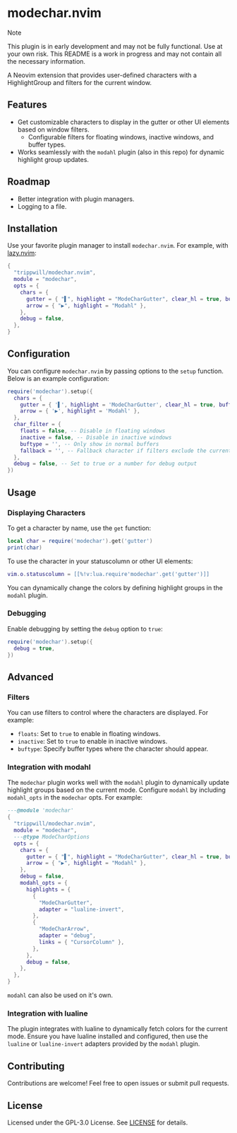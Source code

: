 # modechar.nvim

> [!NOTE]
> This plugin is in early development and may not be fully functional. Use at your own risk.
> This README is a work in progress and may not contain all the necessary information.

A Neovim extension that provides user-defined characters with a HighlightGroup and filters for the current window.

## Features

- Get customizable characters to display in the gutter or other UI elements based on window filters.
  - Configurable filters for floating windows, inactive windows, and buffer types.
- Works seamlessly with the `modahl` plugin (also in this repo) for dynamic highlight group updates.

## Roadmap

- Better integration with plugin managers.
- Logging to a file.

## Installation

Use your favorite plugin manager to install `modechar.nvim`. For example, with [lazy.nvim](https://github.com/folke/lazy.nvim):

```lua
{
  "trippwill/modechar.nvim",
  module = "modechar",
  opts = {
    chars = {
      gutter = { "▌", highlight = "ModeCharGutter", clear_hl = true, buftype = { "", "nofile" } },
      arrow = { "▶", highlight = "Modahl" },
    },
    debug = false,
  },
}
```

## Configuration

You can configure `modechar.nvim` by passing options to the `setup` function. Below is an example configuration:

```lua
require('modechar').setup({
  chars = {
    gutter = { '▌', highlight = 'ModeCharGutter', clear_hl = true, buftype = { '', 'nofile' } },
    arrow = { '▶', highlight = 'Modahl' },
  },
  char_filter = {
    floats = false, -- Disable in floating windows
    inactive = false, -- Disable in inactive windows
    buftype = '', -- Only show in normal buffers
    fallback = '', -- Fallback character if filters exclude the current one
  },
  debug = false, -- Set to true or a number for debug output
})
```

## Usage

### Displaying Characters

To get a character by name, use the `get` function:

```lua
local char = require('modechar').get('gutter')
print(char)
```

To use the character in your statuscolumn or other UI elements:

```lua
vim.o.statuscolumn = [[%!v:lua.require'modechar'.get('gutter')]]
```

You can dynamically change the colors by defining highlight groups in the `modahl` plugin.

### Debugging

Enable debugging by setting the `debug` option to `true`:

```lua
require('modechar').setup({
  debug = true,
})
```

## Advanced

### Filters

You can use filters to control where the characters are displayed. For example:

- `floats`: Set to `true` to enable in floating windows.
- `inactive`: Set to `true` to enable in inactive windows.
- `buftype`: Specify buffer types where the character should appear.

### Integration with modahl

The `modechar` plugin works well with the `modahl` plugin to dynamically update highlight groups based on the current mode. Configure `modahl` by including `modahl_opts` in the `modechar` opts. For example:

```lua
---@module 'modechar'
{
  "trippwill/modechar.nvim",
  module = "modechar",
  ---@type ModeCharOptions
  opts = {
    chars = {
      gutter = { "▌", highlight = "ModeCharGutter", clear_hl = true, buftype = { "", "nofile" } },
      arrow = { "▶", highlight = "Modahl" },
    },
    debug = false,
    modahl_opts = {
      highlights = {
        {
          "ModeCharGutter",
          adapter = "lualine-invert",
        },
        {
          "ModeCharArrow",
          adapter = "debug",
          links = { "CursorColumn" },
        },
      },
      debug = false,
    },
  },
}
```

`modahl` can also be used on it's own.

### Integration with lualine

The plugin integrates with lualine to dynamically fetch colors for the current mode. Ensure you have lualine installed and configured, then use the `lualine` or `lualine-invert` adapters provided by the `modahl` plugin.

## Contributing

Contributions are welcome! Feel free to open issues or submit pull requests.

## License

Licensed under the GPL-3.0 License. See [LICENSE](LICENSE) for details.


